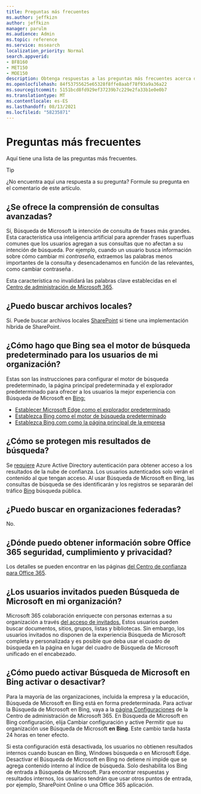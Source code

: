 ```yaml
---
title: Preguntas más frecuentes
ms.author: jeffkizn
author: jeffkizn
manager: parulm
ms.audience: Admin
ms.topic: reference
ms.service: mssearch
localization_priority: Normal
search.appverid:
- BFB160
- MET150
- MOE150
description: Obtenga respuestas a las preguntas más frecuentes acerca de la búsqueda empresarial y Microsoft Search
ms.openlocfilehash: 84f53755625e65328f8ffe8aabf78f93a9a36a22
ms.sourcegitcommit: 5151bcd8fd929ef37239b7c229e2fa33b1e0e0b7
ms.translationtype: MT
ms.contentlocale: es-ES
ms.lasthandoff: 08/13/2021
ms.locfileid: "58235871"
---
```

<!-- markdownlint-disable no-trailing-punctuation -->
# <a name="frequently-asked-questions"></a>Preguntas más frecuentes

Aquí tiene una lista de las preguntas más frecuentes.

> [!TIP]
> ¿No encuentra aquí una respuesta a su pregunta? Formule su pregunta en el comentario de este artículo.

## <a name="is-advanced-query-understanding-supported"></a>¿Se ofrece la comprensión de consultas avanzadas?

Sí, Búsqueda de Microsoft la intención de consulta de frases más grandes. Esta característica usa inteligencia artificial para aprender frases superfluas comunes que los usuarios agregan a sus consultas que no afectan a su intención de búsqueda. Por ejemplo, cuando un usuario busca información sobre cómo cambiar mi *contraseña,* extraemos las palabras menos importantes de la consulta y desencadenamos en función de las relevantes, como cambiar contraseña *.*
  
Esta característica no invalidará las palabras clave establecidas en el [Centro de administración de Microsoft 365](https://admin.microsoft.com).
  
## <a name="can-you-search-for-files-on-premises"></a>¿Puedo buscar archivos locales?

Sí. Puede buscar archivos locales [SharePoint](http://sharepoint.com/) si tiene una implementación híbrida de SharePoint.
  
## <a name="how-do-i-make-bing-the-default-search-engine-for-people-in-my-org"></a>¿Cómo hago que Bing sea el motor de búsqueda predeterminado para los usuarios de mi organización?

Estas son las instrucciones para configurar el motor de búsqueda predeterminado, la página principal predeterminada y el explorador predeterminado para ofrecer a los usuarios la mejor experiencia con Búsqueda de Microsoft en [Bing:](https://Bing.com)

- [Establecer Microsoft Edge como el explorador predeterminado](/deployedge/edge-default-browser)
- [Establezca Bing como el motor de búsqueda predeterminado](set-default-search-engine.md)
- [Establezca Bing.com como la página principal de la empresa](set-default-homepage.md)

## <a name="how-are-my-search-results-protected"></a>¿Cómo se protegen mis resultados de búsqueda?

Se [requiere](/azure/active-directory/) Azure Active Directory autenticación para obtener acceso a los resultados de la nube de confianza. Los usuarios autenticados solo verán el contenido al que tengan acceso. Al usar Búsqueda de Microsoft en Bing, las consultas de búsqueda se des identificarán y los registros se separarán del tráfico [Bing](https://Bing.com) búsqueda pública.

## <a name="can-i-search-across-federated-organizations"></a>¿Puedo buscar en organizaciones federadas?

No.

## <a name="where-can-i-get-info-about-office-365-security-compliance-and-privacy"></a>¿Dónde puedo obtener información sobre Office 365 seguridad, cumplimiento y privacidad?

Los detalles se pueden encontrar en las páginas [del Centro de confianza para Office 365](https://www.microsoft.com/TrustCenter/CloudServices/office365/default.aspx).

## <a name="can-guest-users-access-microsoft-search-in-my-organization"></a>¿Los usuarios invitados pueden Búsqueda de Microsoft en mi organización?

Microsoft 365 colaboración enriquecte con personas externas a su organización a través [del acceso de invitados.](/microsoft-365/solutions/collaborate-with-people-outside-your-organization) Estos usuarios pueden buscar documentos, sitios, grupos, listas y bibliotecas. Sin embargo, los usuarios invitados no disponen de la experiencia Búsqueda de Microsoft completa y personalizada y es posible que deba usar el cuadro de búsqueda en la página en lugar del cuadro de Búsqueda de Microsoft unificado en el encabezado.

## <a name="how-do-i-turn-microsoft-search-in-bing-on-or-off"></a>¿Cómo puedo activar Búsqueda de Microsoft en Bing activar o desactivar?

Para la mayoría de las organizaciones, incluida la empresa y la educación, Búsqueda de Microsoft en Bing está en forma predeterminada. Para activar la Búsqueda de Microsoft en Bing, vaya a la [página Configuraciones](https://admin.microsoft.com/Adminportal/Home#/MicrosoftSearch/configurations) de la Centro de administración de Microsoft 365. En Búsqueda de Microsoft en Bing configuración, elija  Cambiar configuración y active Permitir que su organización use Búsqueda de Microsoft **en Bing**. Este cambio tarda hasta 24 horas en tener efecto.

Si esta configuración está desactivada, los usuarios no obtienen resultados internos cuando buscan en Bing, Windows búsqueda o en Microsoft Edge. Desactivar el Búsqueda de Microsoft en Bing no detiene ni impide que se agrega contenido interno al índice de búsqueda. Solo deshabilita los Bing de entrada a Búsqueda de Microsoft. Para encontrar respuestas y resultados internos, los usuarios tendrán que usar otros puntos de entrada, por ejemplo, SharePoint Online o una Office 365 aplicación.
